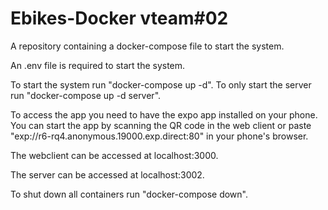 # Ebikes-Docker vteam#02
A repository containing a docker-compose file to start the system.

An .env file is required to start the system.

To start the system run "docker-compose up -d".
To only start the server run "docker-compose up -d server".

To access the app you need to have the expo app installed on your phone.
You can start the app by scanning the QR code in the web client or paste 
"exp://r6-rq4.anonymous.19000.exp.direct:80" in your phone's browser.

The webclient can be accessed at localhost:3000.

The server can be accessed at localhost:3002.

To shut down all containers run "docker-compose down".
